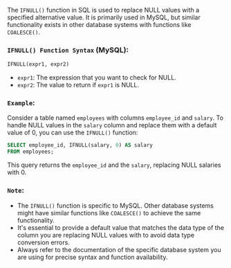 The `IFNULL()` function in SQL is used to replace NULL values with a specified alternative value. It is primarily used in MySQL, but similar functionality exists in other database systems with functions like `COALESCE()`.

### `IFNULL() Function Syntax` (MySQL):

```sql
IFNULL(expr1, expr2)
```

- `expr1`: The expression that you want to check for NULL.
- `expr2`: The value to return if `expr1` is NULL.

### `Example`:

Consider a table named `employees` with columns `employee_id` and `salary`. To handle NULL values in the `salary` column and replace them with a default value of 0, you can use the `IFNULL()` function:

```sql
SELECT employee_id, IFNULL(salary, 0) AS salary
FROM employees;
```

This query returns the `employee_id` and the `salary`, replacing NULL salaries with 0.

### `Note`:

- The `IFNULL()` function is specific to MySQL. Other database systems might have similar functions like `COALESCE()` to achieve the same functionality.
- It's essential to provide a default value that matches the data type of the column you are replacing NULL values with to avoid data type conversion errors.
- Always refer to the documentation of the specific database system you are using for precise syntax and function availability.
